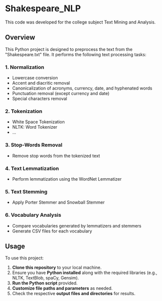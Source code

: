 # Shakespeare_NLP

This code was developed for the college subject Text Mining and Analysis.

## Overview

This Python project is designed to preprocess the text from the "Shakespeare.txt" file. It performs the following text processing tasks:

### 1. Normalization
- Lowercase conversion
- Accent and diacritic removal
- Canonicalization of acronyms, currency, date, and hyphenated words
- Punctuation removal (except currency and date)
- Special characters removal

### 2. Tokenization
- White Space Tokenization
- NLTK: Word Tokenizer
- ...

### 3. Stop-Words Removal
- Remove stop words from the tokenized text

### 4. Text Lemmatization
- Perform lemmatization using the WordNet Lemmatizer

### 5. Text Stemming
- Apply Porter Stemmer and Snowball Stemmer

### 6. Vocabulary Analysis
- Compare vocabularies generated by lemmatizers and stemmers
- Generate CSV files for each vocabulary

## Usage

To use this project:

1. **Clone this repository** to your local machine.
2. Ensure you have **Python installed** along with the required libraries (e.g., NLTK, TextBlob, spaCy, Gensim).
3. **Run the Python script** provided.
4. **Customize file paths and parameters** as needed.
5. Check the respective **output files and directories** for results.
